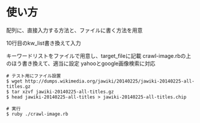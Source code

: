 # 使い方
配列に、直接入力する方法と、ファイルに書く方法を用意

10行目のkw_list書き換えて入力

キーワードリストをファイルで用意し、target_fileに記載
crawl-image.rbの上のほう書き換えて、適当に設定
yahooとgoogle画像検索に対応

```
# テスト用にファイル設置
$ wget http://dumps.wikimedia.org/jawiki/20140225/jawiki-20140225-all-titles.gz
$ tar xzvf jawiki-20140225-all-titles.gz
$ head jawiki-20140225-all-titles > jawiki-20140225-all-titles.chip

# 実行
$ ruby ./crawl-image.rb
```

